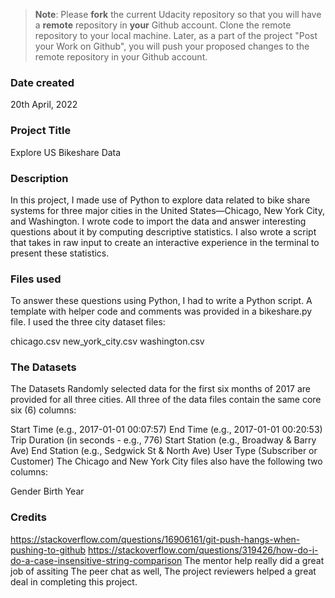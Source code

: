 >**Note**: Please **fork** the current Udacity repository so that you will have a **remote** repository in **your** Github account. Clone the remote repository to your local machine. Later, as a part of the project "Post your Work on Github", you will push your proposed changes to the remote repository in your Github account.

### Date created
20th April, 2022

### Project Title
Explore US Bikeshare Data

### Description
In this project, I made use of Python to explore data related to bike share systems for three major cities in the United States—Chicago, New York City, and Washington. I wrote code to import the data and answer interesting questions about it by computing descriptive statistics. I also wrote a script that takes in raw input to create an interactive experience in the terminal to present these statistics.

### Files used
To answer these questions using Python, I had to write a Python script. A template with helper code and comments was provided in a bikeshare.py file. I used the three city dataset files:

chicago.csv
new_york_city.csv
washington.csv

### The Datasets
The Datasets
Randomly selected data for the first six months of 2017 are provided for all three cities. All three of the data files contain the same core six (6) columns:

Start Time (e.g., 2017-01-01 00:07:57)
End Time (e.g., 2017-01-01 00:20:53)
Trip Duration (in seconds - e.g., 776)
Start Station (e.g., Broadway & Barry Ave)
End Station (e.g., Sedgwick St & North Ave)
User Type (Subscriber or Customer)
The Chicago and New York City files also have the following two columns:

Gender
Birth Year


### Credits
https://stackoverflow.com/questions/16906161/git-push-hangs-when-pushing-to-github
https://stackoverflow.com/questions/319426/how-do-i-do-a-case-insensitive-string-comparison
The mentor help really did a great job of assiting
The peer chat as well,
The project reviewers helped a great deal in completing this project.
